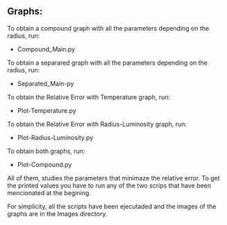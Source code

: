 
## Graphs:

To obtain a compound graph with all the parameters depending on 
the radius, run:
- Compound_Main.py
 
To obtain a separared graph with all the parameters depending 
on the radius, run:
- Separated_Main-py
    
To obtain the Relative Error with Temperature graph, run:
- Plot-Temperature.py
 
To obtain the Relative Error with Radius-Luminosity graph, run:
- Plot-Radius-Luminosity.py
    
To obtain both graphs, run:
- Plot-Compound.py
    
   
All of them, studies the parameters that minimaze the relative error.
To get the printed values you have to run any of the two scrips that
have been mencionated at the begining.


For simplicity, all the scripts have been ejecutaded and the images 
of the graphs are in the Images directory.
